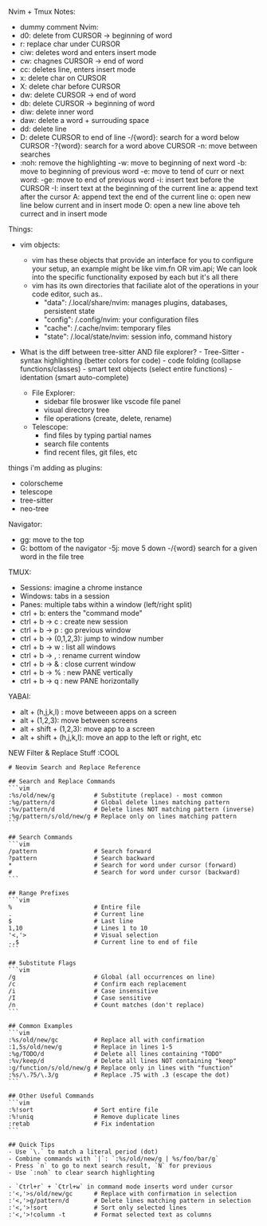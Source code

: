 
Nvim + Tmux Notes: 
- dummy comment	
Nvim: 
- d0:   delete from CURSOR -> beginning of word
- r:  	replace char under CURSOR
- ciw:	deletes word and enters insert mode
- cw: 	chagnes CURSOR -> end of word
- cc:   deletes line, enters insert mode
- x:	delete char on CURSOR 
- X:	delete char before CURSOR
- dw:	delete CURSOR -> end of word
- db:	delete CURSOR -> beginning of word
- diw: 	delete inner word 
- daw: 	delete a word + surrouding space
- dd: 	delete line 
- D:	delete CURSOR to end of line 
-/{word}: search for a word below CURSOR
-?{word}: search for a word above CURSOR
-n: move between searches
- :noh: remove the highlighting
-w: move to beginning of next word
-b: move to beginning of previous word
-e: move to tend of curr or next word: 
-ge: move to end of previous word
-i: insert text before the CURSOR 
-I: insert text at the beginning of the current line
a: append text after the cursor 
A: append text the end of the current line 
o: open new line below current and in insert mode
O: open a new line above teh currect and in insert mode 


Things: 
- vim objects: 
	- vim has these objects that provide an interface for you to configure your setup, an example might be like vim.fn OR vim.api; We can look into the specific functionality exposed by each but it's all there
	- vim has its own directories that faciliate alot of the operations in your code editor, such as..
		- "data": /.local/share/nvim: manages plugins, databases, persistent state
		- "config": /.config/nvim: your configuration files
		- "cache": /.cache/nvim: temporary files
		- "state": /.local/state/nvim: session info, command history

- What is the diff between tree-sitter AND file explorer? 
        - Tree-Sitter
		- syntax highlighting (better colors for code) 
		- code folding (collapse functions/classes) 
		- smart text objects (select entire functions) 
		- identation (smart auto-complete) 
	- File Explorer: 
		- sidebar file broswer like vscode file panel 
		- visual directory tree
		- file operations (create, delete, rename) 	
	- Telescope: 
		- find files by typing partial names
		- search file contents
		- find recent files, git files, etc

things i'm adding as plugins: 
- colorscheme 
- telescope
- tree-sitter
- neo-tree


Navigator: 
- gg:	move to the top
- G:	bottom of the navigator
-5j:	move 5 down 
-/{word} search for a given word in the file tree


TMUX: 
- Sessions: imagine a chrome instance
- Windows: tabs in a session 
- Panes: multiple tabs within a window (left/right split)
- ctrl + b: enters the "command mode"	
- ctrl + b -> c : create new session 
- ctrl + b -> p : go previous window
- ctrl + b -> (0,1,2,3): jump to window number 
- ctrl + b -> w : list all windows 
- ctrl + b -> , : rename current window
- ctrl + b -> & : close current window 
- ctrl + b -> % : new PANE vertically
- ctrl + b -> q : new PANE horizontally 


YABAI: 
- alt + (h,j,k,l) : move betweeen apps on a screen 
- alt + (1,2,3): move between screens
- alt + shift + (1,2,3): move app to a screen 
- alt + shift + (h,j,k,l): move an app to the left or right, etc







NEW Filter & Replace Stuff :COOL 

	# Neovim Search and Replace Reference

	## Search and Replace Commands
	```vim
	:%s/old/new/g           # Substitute (replace) - most common
	:%g/pattern/d           # Global delete lines matching pattern
	:%v/pattern/d           # Delete lines NOT matching pattern (inverse)
	:%g/pattern/s/old/new/g # Replace only on lines matching pattern
	```

	## Search Commands
	```vim
	/pattern                # Search forward
	?pattern                # Search backward
	*                       # Search for word under cursor (forward)
	#                       # Search for word under cursor (backward)
	```

	## Range Prefixes
	```vim
	%                       # Entire file
	.                       # Current line
	$                       # Last line
	1,10                    # Lines 1 to 10
	'<,'>                   # Visual selection
	.,$                     # Current line to end of file
	```

	## Substitute Flags
	```vim
	/g                      # Global (all occurrences on line)
	/c                      # Confirm each replacement
	/i                      # Case insensitive
	/I                      # Case sensitive
	/n                      # Count matches (don't replace)
	```

	## Common Examples
	```vim
	:%s/old/new/gc          # Replace all with confirmation
	:1,5s/old/new/g         # Replace in lines 1-5
	:%g/TODO/d              # Delete all lines containing "TODO"
	:%v/keep/d              # Delete all lines NOT containing "keep"
	:g/function/s/old/new/g # Replace only in lines with "function"
	:%s/\.75/\.3/g          # Replace .75 with .3 (escape the dot)
	```

	## Other Useful Commands
	```vim
	:%!sort                 # Sort entire file
	:%!uniq                 # Remove duplicate lines
	:retab                  # Fix indentation
	```

	## Quick Tips
	- Use `\.` to match a literal period (dot)
	- Combine commands with `|`: `:%s/old/new/g | %s/foo/bar/g`
	- Press `n` to go to next search result, `N` for previous
	- Use `:noh` to clear search highlighting

	- `Ctrl+r` + `Ctrl+w` in command mode inserts word under cursor
	:'<,'>s/old/new/gc      # Replace with confirmation in selection
	:'<,'>g/pattern/d       # Delete lines matching pattern in selection
	:'<,'>!sort             # Sort only selected lines
	:'<,'>!column -t        # Format selected text as columns

